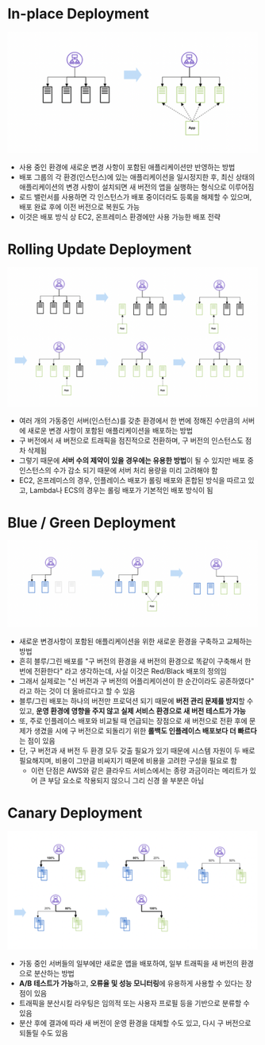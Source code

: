 # In-place Deployment

![ds](https://github.com/seungwonbased/TIL/blob/main/K8s/assets/ds1.png)

- 사용 중인 환경에 새로운 변경 사항이 포함된 애플리케이션만 반영하는 방법
- 배포 그룹의 각 환경(인스턴스)에 있는 애플리케이션을 일시정지한 후, 최신 상태의 애플리케이션의 변경 사항이 설치되면 새 버전의 앱을 실행하는 형식으로 이루어짐
- 로드 밸런서를 사용하면 각 인스턴스가 배포 중이더라도 등록을 해제할 수 있으며, 배포 완료 후에 이전 버전으로 복원도 가능
- 이것은 배포 방식 상 EC2, 온프레미스 환경에만 사용 가능한 배포 전략

# Rolling Update Deployment

![ds](https://github.com/seungwonbased/TIL/blob/main/K8s/assets/ds2.png)

- 여러 개의 가동중인 서버(인스턴스)를 갖춘 환경에서 한 번에 정해진 수만큼의 서버에 새로운 변경 사항이 포함된 애플리케이션을 배포하는 방법
- 구 버전에서 새 버전으로 트래픽을 점진적으로 전환하며, 구 버전의 인스턴스도 점차 삭제됨
- 그렇기 때문에 **서버 수의 제약이 있을 경우에는 유용한 방법**이 될 수 있지만 배포 중 인스턴스의 수가 감소 되기 때문에 서버 처리 용량을 미리 고려해야 함
- EC2, 온프레미스의 경우, 인플레이스 배포가 롤링 배포와 혼합된 방식을 따르고 있고, Lambda나 ECS의 경우는 롤링 배포가 기본적인 배포 방식이 됨

# Blue / Green Deployment

![ds](https://github.com/seungwonbased/TIL/blob/main/K8s/assets/ds3.png)

- 새로운 변경사항이 포함된 애플리케이션을 위한 새로운 환경을 구축하고 교체하는 방법
- 흔히 블루/그린 배포를 "구 버전의 환경을 새 버전의 환경으로 똑같이 구축해서 한 번에 전환한다" 라고 생각하는데, 사실 이것은 Red/Black 배포의 정의임
- 그래서 실제로는 "신 버전과 구 버전의 어플리케이션이 한 순간이라도 공존하였다" 라고 하는 것이 더 올바르다고 할 수 있음
- 블루/그린 배포는 하나의 버전만 프로덕션 되기 때문에 **버전 관리 문제를 방지**할 수 있고, **운영 환경에 영향을 주지 않고 실제 서비스 환경으로 새 버전 테스트가 가능**
- 또, 주로 인플레이스 배포와 비교될 때 언급되는 장점으로 새 버전으로 전환 후에 문제가 생겼을 시에 구 버전으로 되돌리기 위한 **롤백도 인플레이스 배포보다 더 빠르다**는 점이 있음
- 단, 구 버전과 새 버전 두 환경 모두 갖출 필요가 있기 때문에 시스템 자원이 두 배로 필요해지며, 비용이 그만큼 비싸지기 때문에 비용을 고려한 구성을 필요로 함
	- 이런 단점은 AWS와 같은 클라우드 서비스에서는 종량 과금이라는 메리트가 있어 큰 부담 요소로 작용되지 않으니 그리 신경 쓸 부분은 아님

# Canary Deployment

![ds](https://github.com/seungwonbased/TIL/blob/main/K8s/assets/ds4.png)

- 가동 중인 서버들의 일부에만 새로운 앱을 배포하여, 일부 트래픽을 새 버전의 환경으로 분산하는 방법
- **A/B 테스트가 가능**하고, **오류율 및 성능 모니터링**에 유용하게 사용할 수 있다는 장점이 있음
- 트래픽을 분산시킬 라우팅은 임의적 또는 사용자 프로필 등을 기반으로 분류할 수 있음
- 분산 후에 결과에 따라 새 버전이 운영 환경을 대체할 수도 있고, 다시 구 버전으로 되돌릴 수도 있음